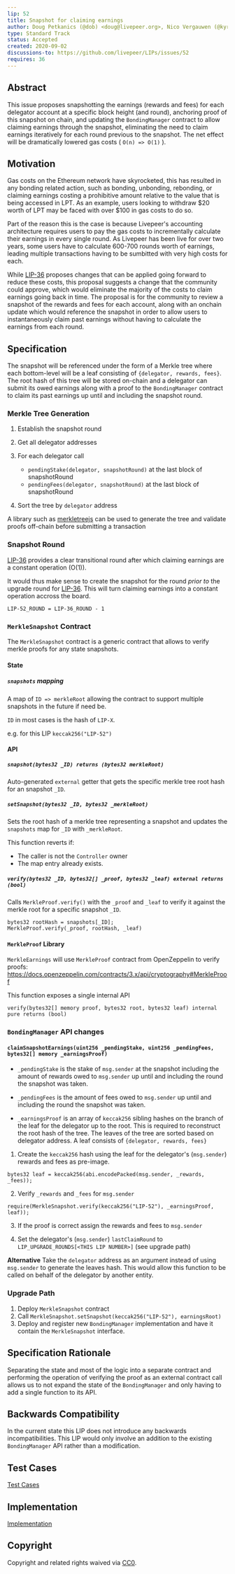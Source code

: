 ```yaml
---
lip: 52
title: Snapshot for claiming earnings
author: Doug Petkanics (@dob) <doug@livepeer.org>, Nico Vergauwen (@kyriediculous) <nico@livepeer.org>
type: Standard Track
status: Accepted
created: 2020-09-02
discussions-to: https://github.com/livepeer/LIPs/issues/52
requires: 36
---
```


## Abstract

This issue proposes snapshotting the earnings (rewards and fees) for each delegator account at a specific block height (and round), anchoring proof of this snapshot on chain, and updating the `BondingManager` contract to allow claiming earnings through the snapshot, eliminating the need to claim earnings iteratively for each round previous to the snapshot. The net effect will be dramatically lowered gas costs ( `O(n) => O(1)` ).

## Motivation

Gas costs on the Ethereum network have skyrocketed, this has resulted in any bonding related action, such as bonding, unbonding, rebonding, or claiming earnings costing a prohibitive amount relative to the value that is being accessed in LPT. As an example, users looking to withdraw $20 worth of LPT may be faced with over $100 in gas costs to do so.

Part of the reason this is the case is because Livepeer's accounting architecture requires users to pay the gas costs to incrementally calculate their earnings in every single round. As Livepeer has been live for over two years, some users have to calculate 600-700 rounds worth of earnings, leading multiple transactions having to be sumbitted with very high costs for each.

While [LIP-36](./LIP-36.md) proposes changes that can be applied going forward to reduce these costs, this proposal suggests a change that the community could approve, which would eliminate the majority of the costs to claim earnings going back in time. The proposal is for the community to review a snapshot of the rewards and fees for each account, along with an onchain update which would reference the snapshot in order to allow users to instantaneously claim past earnings without having to calculate the earnings from each round.

## Specification

The snapshot will be referenced under the form of a Merkle tree where each bottom-level will be a leaf consisting of `{delegator, rewards, fees}`. The root hash of this tree will be stored on-chain and a delegator can submit its owed earnings along with a proof to the `BondingManager` contract to claim its past earnings up until and including the snapshot round. 

### Merkle Tree Generation

1. Establish the snapshot round

2. Get all delegator addresses

3. For each delegator call 
    - `pendingStake(delegator, snapshotRound)` at the last block of snapshotRound
    - `pendingFees(delegator, snapshotRound)` at the last block of snapshotRound

4. Sort the tree by `delegator` address

A library such as [merkletreejs](https://github.com/miguelmota/merkletreejs) can be used to generate the tree and validate proofs off-chain before submitting a transaction

### Snapshot Round 

[LIP-36](./LIP-36.md) provides a clear transitional round after which claiming earnings are a constant operation (O(1)). 

It would thus make sense to create the snapshot for the round _prior to_ the upgrade round for [LIP-36](./LIP-36.md). This will turn claiming earnings into a constant operation accross the board. 

```LIP-52_ROUND = LIP-36_ROUND - 1```

### `MerkleSnapshot` Contract

The `MerkleSnapshot` contract is a generic contract that allows to verify merkle proofs for any state snapshots. 

#### State

##### `snapshots` mapping

A map of `ID => merkleRoot` allowing the contract to support multiple snapshots in the future if need be. 

`ID` in most cases is the hash of `LIP-X`. 

e.g. for this LIP `keccak256("LIP-52")`

#### API

##### `snapshot(bytes32 _ID) returns (bytes32 merkleRoot)`

Auto-generated `external` getter that gets the specific merkle tree root hash for an snapshot `_ID`.

##### `setSnapshot(bytes32 _ID, bytes32 _merkleRoot)` 

Sets the root hash of a merkle tree representing a snapshot and updates the `snapshots` map for `_ID` with `_merkleRoot`. 

This function reverts if:
- The caller is not the `Controller` owner
- The map entry already exists. 

##### `verify(bytes32 _ID, bytes32[] _proof, bytes32 _leaf) external returns (bool)`

Calls `MerkleProof.verify()` with the `_proof` and `_leaf` to verify it against the merkle root for a specific snapshot `_ID`.

```
bytes32 rootHash = snapshots[_ID];
MerkleProof.verify(_proof, rootHash, _leaf)
```

#### `MerkleProof` Library

`MerkleEarnings` will use `MerkleProof` contract from OpenZeppelin  to verify proofs: https://docs.openzeppelin.com/contracts/3.x/api/cryptography#MerkleProof

This function exposes a single internal API 

```
verify(bytes32[] memory proof, bytes32 root, bytes32 leaf) internal pure returns (bool)
```

### `BondingManager` API changes

#### `claimSnapshotEarnings(uint256 _pendingStake, uint256 _pendingFees, bytes32[] memory _earningsProof)`

* `_pendingStake` is the stake of `msg.sender` at the snapshot including the amount of rewards owed to `msg.sender` up until and including the round the snapshot was taken. 

* `_pendingFees` is the amount of fees owed to `msg.sender` up until and including the round the snapshot was taken. 

* `_earningsProof` is an array of `keccak256` sibling hashes on the branch of the leaf for the delegator up to the root. This is required to reconstruct the root hash of the tree. The leaves of the tree are sorted based on delegator address. A leaf consists of `{delegator, rewards, fees}` 

1. Create the `keccak256` hash using the leaf for the delegator's (`msg.sender`) rewards and fees as pre-image. 

`bytes32 leaf = keccak256(abi.encodePacked(msg.sender, _rewards, _fees));`


2. Verify `_rewards` and `_fees` for `msg.sender` 

```
require(MerkleSnapshot.verify(keccak256("LIP-52"), _earningsProof, leaf));
```

3. If the proof is correct assign the rewards and fees to `msg.sender`

4. Set the delegator's (`msg.sender`) `lastClaimRound` to `LIP_UPGRADE_ROUNDS[<THIS LIP NUMBER>]` (see upgrade path)

**Alternative**
Take the `delegator` address as an argument instead of using `msg.sender` to generate the leaves hash. This would allow this function to be called on behalf of the delegator by another entity. 

### Upgrade Path

1. Deploy `MerkleSnapshot` contract
2. Call `MerkleSnapshot.setSnapshot(keccak256("LIP-52"), earningsRoot)`
4. Deploy and register new `BondingManager` implementation and have it contain the `MerkleSnapshot` interface. 

## Specification Rationale

Separating the state and most of the logic into a separate contract  and performing the operation of verifying the proof as an external contract call allows us to not expand the state of the `BondingManager` and only having to add a single function to its API. 

## Backwards Compatibility

In the current state this LIP does not introduce any backwards incompatibilities. This LIP would only involve an addition to the existing `BondingManager` API rather than a modification. 

## Test Cases

[Test Cases](https://github.com/livepeer/protocol/pull/397)

## Implementation

[Implementation](https://github.com/livepeer/protocol/pull/397)

## Copyright

Copyright and related rights waived via [CC0](https://creativecommons.org/publicdomain/zero/1.0/).
